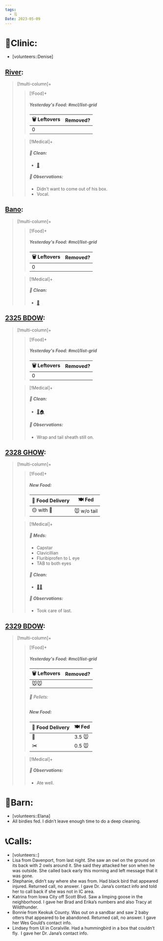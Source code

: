 ```yaml
---
tags:
  - 🗒️
Date: 2023-05-09
---
```


# 🏥Clinic:
- [volunteers::Denise]

## [River](../RARE%20Birds/Ed%20Birds/River.md):
> [!multi-column]+
>
>> [!Food]+
>> ##### Yesterday's Food: #mcl/list-grid
>> |🗑️ Leftovers| Removed?
>> |---|---|
>>|0|
>
>> [!Medical]+
>>##### 🫧 Clean:
>> - [🧽](../Admin/Codes/Scrubbed%20cage.md)
>>
>> ##### 🔭 Observations:
>> - Didn't want to come out of his box.
>> - Vocal.

## [Bano](../RARE%20Birds/Ed%20Birds/Bano.md):
> [!multi-column]+
>
>> [!Food]+
>> ##### Yesterday's Food: #mcl/list-grid
>> |🗑️ Leftovers| Removed?
>> |---|---|
>>|0|
>
>> [!Medical]+
>>##### 🫧 Clean:
>> - [🧽](../Admin/Codes/Scrubbed%20cage.md)

## [2325 BDOW](../RARE%20Birds/2325%20BDOW.md):
> [!multi-column]+
>
>> [!Food]+
>> ##### Yesterday's Food: #mcl/list-grid
>> |🗑️ Leftovers| Removed?
>> |---|---|
>>|0|
>
>> [!Medical]+
>>##### 🫧 Clean:
>> - [🧼🏠](../Admin/Codes/Moved%20to%20clean%20cage.md)
>>
>> ##### 🔭 Observations:
>> - Wrap and tail sheath still on.

## [2328 GHOW](../RARE%20Birds/2328%20GHOW.md):
> [!multi-column]+
>
>> [!Food]+
>> ##### New Food:
>> |🚚 Food Delivery| 🍽️ Fed|
>> |---|---|
>>|🟡 with 💊|🐭 w/o tail
>
>> [!Medical]+
>> ##### 💊 Meds:
>> - Capstar
>> - Clavicillian
>> - Fluribiprofen to L eye
>> - TAB to both eyes
>>
>>##### 🫧 Clean:
>> - [🧼➗](../Admin/Codes/Cleaned%20with%20divider.md)
>>
>> ##### 🔭 Observations:
>> - Took care of last.

## [2329 BDOW](../RARE%20Birds/2329%20BDOW.md):
> [!multi-column]+
>
>> [!Food]+
>> ##### Yesterday's Food: #mcl/list-grid
>> |🗑️ Leftovers| Removed?
>> |---|---|
>>|🐭🐭|
>>
>>###### 💩 Pellets:
>>
>> ##### New Food:
>> |🚚 Food Delivery| 🍽️ Fed|
>> |---|---|
>>|🫱|3.5 🐭|
>>|✂️|0.5 🐭|
>
>> [!Medical]+
>> ##### 🔭 Observations:
>> - Ate well.

# 🏡Barn:
- [volunteers::Elana]
- All birdies fed. I didn’t leave enough time to do a deep cleaning.

# 📞Calls:
- [volunteers::]
- Lisa from Davenport, from last night. She saw an owl on the ground on its back with 2 owls around it. She said they attacked her son when he was outside. She called back early this morning and left message that it was gone.
- Stephanie, didn’t say where she was from. Had black bird that appeared injured. Returned call, no answer. I gave Dr. Jana’s contact info and told her to call back if she was not in IC area.
- Katrina from Iowa City off Scott Blvd. Saw a limping goose in the neighborhood. I gave her Brad and Erika’s numbers and also Tracy at Wildthunder.
- Bonnie from Keokuk County. Was out on a sandbar and saw 2 baby otters that appeared to be abandoned. Returned call, no answer. I gave her Wes Gould’s contact info.
- Lindsey from UI in Coralville. Had a hummingbird in a box that couldn’t fly.  I gave her Dr. Jana’s contact info.